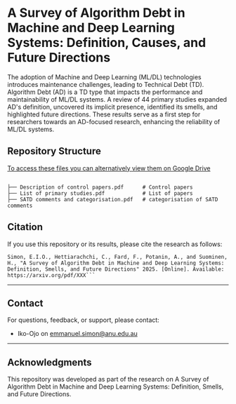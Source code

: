 
# **A Survey of Algorithm Debt in Machine and Deep Learning Systems: Definition, Causes, and Future Directions**

The adoption of Machine and Deep Learning (ML/DL) technologies introduces maintenance challenges, leading to Technical Debt (TD). Algorithm Debt (AD) is a TD type that impacts the performance and maintainability of ML/DL systems. A review of 44
primary studies expanded AD's definition, uncovered its implicit presence, identified its smells, and highlighted future directions. These results serve as a first step for researchers towards an AD-focused research, enhancing the reliability of ML/DL systems.


## **Repository Structure**
[To access these files you can alternatively view them on Google Drive](https://drive.google.com/drive/folders/1zm2a8NcUQtpYcOsnqklqwmhWykJHRcbz?usp=sharing)

```
                      
├── Description of control papers.pdf      # Control papers 
├── List of primary studies.pdf            # List of papers
├── SATD comments and categorisation.pdf   # categorisation of SATD comments

```



## **Citation**

If you use this repository or its results, please cite the research as follows:

```plaintext
Simon, E.I.O., Hettiarachchi, C., Fard, F., Potanin, A., and Suominen, H., "A Survey of Algorithm Debt in Machine and Deep Learning Systems: Definition, Smells, and Future Directions" 2025. [Online]. Available: https://arxiv.org/pdf/XXX```
```
---

## **Contact**

For questions, feedback, or support, please contact:

- Iko-Ojo on emmanuel.simon@anu.edu.au

---

## **Acknowledgments**

This repository was developed as part of the research on A Survey of Algorithm Debt in Machine and Deep Learning Systems: Definition, Smells, and Future Directions.
